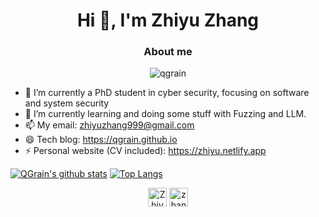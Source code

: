<h1 align="center">Hi 👋, I'm Zhiyu Zhang</h1>
<h3 align="center">About me</h3>
<p align="center"> <img src="https://komarev.com/ghpvc/?username=qgrain" alt="qgrain" /> </p>

- 🔭 I’m currently a PhD student in cyber security, focusing on software and system security
- 🌱 I’m currently learning and doing some stuff with Fuzzing and LLM.
- 📫 My email: zhiyuzhang999@gmail.com
- 😄 Tech blog: https://qgrain.github.io
- ⚡ Personal website (CV included): https://zhiyu.netlify.app

[![QGrain's github stats](https://github-readme-stats-zzy.vercel.app/api?username=qgrain&show_icons=true&count_private=true&theme=radical)](https://github.com/anuraghazra/github-readme-stats)
[![Top Langs](https://github-readme-stats-zzy.vercel.app/api/top-langs/?username=qgrain&hide=css,html,SWIG,Makefile,JavaScript,TeX&layout=compact&theme=radical)](https://github.com/anuraghazra/github-readme-stats)

<p align="center">
<a href="https://twitter.com/ZhiyuZhang6" target="blank"><img align="center" src="https://cdn.jsdelivr.net/npm/simple-icons@3.0.1/icons/twitter.svg" alt="ZhiyuZhang6" height="30" width="30" /></a>
<a href="https://linkedin.com/in/zhang-zhiyu-339129190" target="blank"><img align="center" src="https://cdn.jsdelivr.net/npm/simple-icons@3.0.1/icons/linkedin.svg" alt="zhang-zhiyu-339129190" height="30" width="30" /></a>
</p>

<!--
**QGrain/QGrain** is a ✨ _special_ ✨ repository because its `README.md` (this file) appears on your GitHub profile.

Here are some ideas to get you started:

- 🔭 I’m currently working on ...
- 🌱 I’m currently learning ...
- 👯 I’m looking to collaborate on ...
- 🤔 I’m looking for help with ...
- 💬 Ask me about ...
- 📫 How to reach me: ...
- 😄 Pronouns: ...
- ⚡ Fun fact: ...
-->
